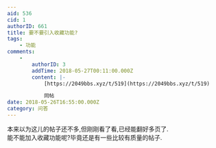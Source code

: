 ```yaml
---
aid: 536
cid: 1
authorID: 661
title: 要不要引入收藏功能?
tags:
    - 功能
comments:
    -
        authorID: 3
        addTime: 2018-05-27T00:11:00.000Z
        content: |-
            [https://2049bbs.xyz/t/519](https://2049bbs.xyz/t/519)

            同帖
date: 2018-05-26T16:55:00.000Z
category: 问答
---
```


本来以为这儿的帖子还不多,但刚刚看了看,已经能翻好多页了.  
能不能加入收藏功能呢?毕竟还是有一些比较有质量的帖子.

